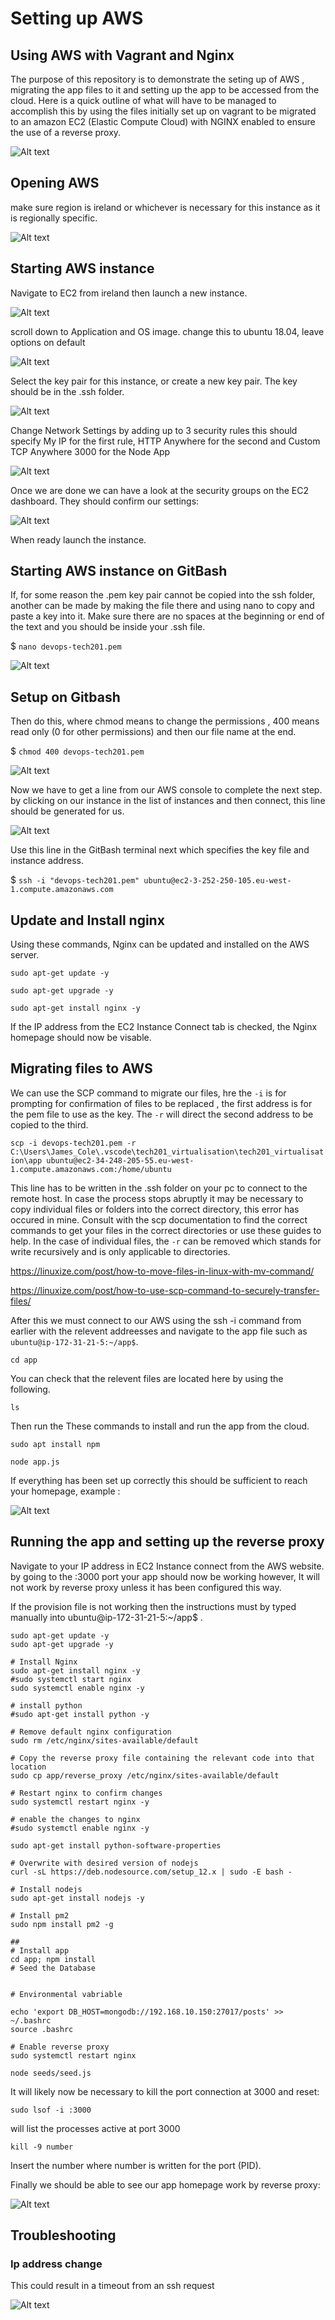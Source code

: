 # Setting up AWS

## Using AWS with Vagrant and Nginx

The purpose of this repository is to demonstrate the seting up of AWS , migrating the app files to it and setting up the app to be accessed from the cloud. Here is a quick outline of what will have to be managed to accomplish this by using the files initially set up on vagrant to be migrated to an amazon EC2 (Elastic Compute Cloud) with NGINX enabled to ensure the use of a reverse proxy.



![Alt text](plan.jpg "a title")


## Opening AWS

make sure region is ireland or whichever is necessary for this instance as it is regionally specific.

![Alt text](AWS0.PNG "a title")

## Starting AWS instance

Navigate to EC2 from ireland then launch a new instance.

![Alt text](AWS2.png "a title")

scroll down to Application and OS image. change this to ubuntu 18.04, leave options on default

![Alt text](AWS1.png "a title")

Select the key pair for this instance, or create a new key pair. The key should be in the .ssh folder.

![Alt text](AWS3.png "a title")

Change Network Settings by adding up to 3 security rules this should specify My IP for the first rule, HTTP Anywhere for the second and Custom TCP Anywhere 3000 for the Node App


![Alt text](AWS4.png "a title")

Once we are done we can have a look at the security groups on the EC2 dashboard. They should confirm our settings:


![Alt text](AWS8.PNG "a title")


When ready launch the instance.

## Starting AWS instance on GitBash

If, for some reason the .pem key pair cannot be copied into the ssh folder, another can be made by making the file there and using nano to copy and paste a key into it. Make sure there are no spaces at the beginning or end of the text and you should be inside your .ssh file.

$ `nano devops-tech201.pem`

![Alt text](AWS6.png "a title")

## Setup on Gitbash

Then do this, where chmod means to change the permissions , 400 means read only (0 for other permissions) and then our file name at the end.

$ `chmod 400 devops-tech201.pem`

![Alt text](AWS5.png "a title")

Now we have to get a line from our AWS console to complete the next step. by clicking on our instance in the list of instances and then connect, this line should be generated for us.

![Alt text](AWS7.PNG "a title")

Use this line in the GitBash terminal next which specifies the key file and instance address.

$ `ssh -i "devops-tech201.pem" ubuntu@ec2-3-252-250-105.eu-west-1.compute.amazonaws.com`

## Update and Install nginx

Using these commands, Nginx can be updated and installed on the AWS server.

`sudo apt-get update -y`

`sudo apt-get upgrade -y`

`sudo apt-get install nginx -y`

If the IP address from the EC2 Instance Connect tab is checked, the Nginx homepage should now be visable.

## Migrating files to AWS

We can use the SCP command to migrate our files, hre the `-i` is for prompting for confirmation of files to be replaced , the first address is for the pem file to use as the key. The `-r` will direct the second address to be copied to the third.

`scp -i devops-tech201.pem -r C:\Users\James_Cole\.vscode\tech201_virtualisation\tech201_virtualisation\app ubuntu@ec2-34-248-205-55.eu-west-1.compute.amazonaws.com:/home/ubuntu`

This line has to be written in the .ssh folder on your pc to connect to the remote host. In case the process stops abruptly it may be necessary to copy individual files or folders into the correct directory, this error has occured in mine. Consult with the scp documentation to find the correct commands to get your files in the correct directories or use these guides to help. In the case of individual files, the `-r` can be removed which stands for write recursively and is only applicable to directories.

https://linuxize.com/post/how-to-move-files-in-linux-with-mv-command/

https://linuxize.com/post/how-to-use-scp-command-to-securely-transfer-files/


After this we must connect to our AWS using the ssh -i command from earlier with the relevent addreesses and navigate to the app file such as `ubuntu@ip-172-31-21-5:~/app$`.

`cd app`

You can check that the relevent files are located here by using the following.

`ls`

Then run the These commands to install and run the app from the cloud.

`sudo apt install npm`

`node app.js`

If everything has been set up correctly this should be sufficient to reach your homepage, example :

![Alt text](AWS9.PNG "a title")

## Running the app and setting up the reverse proxy

Navigate to your IP address in EC2 Instance connect from the AWS website. by going to the :3000 port your app should now be working however, It will not work by reverse proxy unless it has been configured this way.

If the provision file is not working then the instructions must by typed manually into ubuntu@ip-172-31-21-5:~/app$ .

```
sudo apt-get update -y
sudo apt-get upgrade -y

# Install Nginx
sudo apt-get install nginx -y
#sudo systemctl start nginx 
sudo systemctl enable nginx -y

# install python
#sudo apt-get install python -y

# Remove default nginx configuration
sudo rm /etc/nginx/sites-available/default

# Copy the reverse proxy file containing the relevant code into that location
sudo cp app/reverse_proxy /etc/nginx/sites-available/default

# Restart nginx to confirm changes
sudo systemctl restart nginx -y

# enable the changes to nginx
#sudo systemctl enable nginx -y

sudo apt-get install python-software-properties

# Overwrite with desired version of nodejs
curl -sL https://deb.nodesource.com/setup_12.x | sudo -E bash -

# Install nodejs
sudo apt-get install nodejs -y

# Install pm2
sudo npm install pm2 -g

##
# Install app
cd app; npm install
# Seed the Database


# Environmental vabriable

echo 'export DB_HOST=mongodb://192.168.10.150:27017/posts' >> ~/.bashrc 
source .bashrc

# Enable reverse proxy
sudo systemctl restart nginx 

node seeds/seed.js
```

It will likely now be necessary to kill the port connection at 3000 and reset:

`sudo lsof -i :3000`

will list the processes active at port 3000

`kill -9 number`

Insert the number where number is written for the port (PID).

Finally we should be able to see our app homepage work by reverse proxy:

![Alt text](AWS10.PNG "a title")


## Troubleshooting

### Ip address change

This could result in a timeout from an ssh request

![Alt text](EditInboundRules.PNG "a title")

